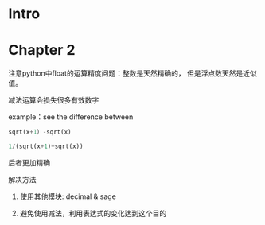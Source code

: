 # Intro

# Chapter 2
注意python中float的运算精度问题：整数是天然精确的，
但是浮点数天然是近似值。

减法运算会损失很多有效数字

example：see the difference between
```python
sqrt(x+1）-sqrt(x)

1/(sqrt(x+1)+sqrt(x))
```
后者更加精确

解决方法

1. 使用其他模块: decimal & sage

2. 避免使用减法，利用表达式的变化达到这个目的

